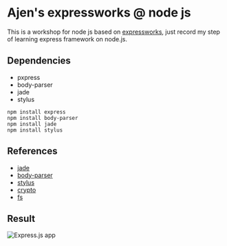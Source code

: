 Ajen's expressworks @ node js
============
This is a workshop for node js based on [expressworks](https://github.com/azat-co/expressworks), just record my step of learning express framework on node.js.  
## Dependencies  

* pxpress
* body-parser
* jade
* stylus

```
npm install express
npm install body-parser
npm install jade
npm install stylus
```

## References  

* [jade](http://jade-lang.com/)
* [body-parser](https://github.com/expressjs/body-parser)
* [stylus](https://github.com/stylus/stylus)
* [crypto](https://nodejs.org/api/crypto.html)
* [fs](https://nodejs.org/api/fs.html#fs_fs_readfile_file_options_callback)


## Result  

![Express.js app](https://raw.github.com/leehom59/expressworks/master/images/result.png)
